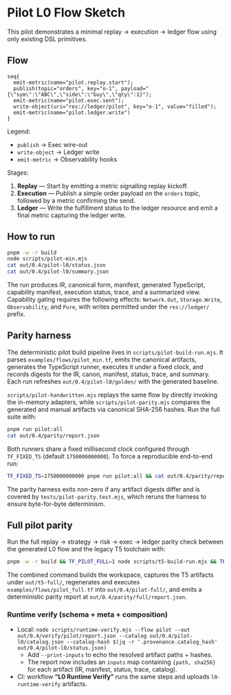 # Pilot L0 Flow Sketch

This pilot demonstrates a minimal replay → execution → ledger flow using only existing DSL primitives.

## Flow

```
seq{
  emit-metric(name="pilot.replay.start");
  publish(topic="orders", key="o-1", payload="{\"sym\":\"ABC\",\"side\":\"buy\",\"qty\":1}");
  emit-metric(name="pilot.exec.sent");
  write-object(uri="res://ledger/pilot", key="o-1", value="filled");
  emit-metric(name="pilot.ledger.write")
}
```

Legend:

- `publish` → Exec wire-out
- `write-object` → Ledger write
- `emit-metric` → Observability hooks

Stages:

1. **Replay** — Start by emitting a metric signalling replay kickoff.
2. **Execution** — Publish a simple order payload on the `orders` topic, followed by a metric confirming the send.
3. **Ledger** — Write the fulfillment status to the ledger resource and emit a final metric capturing the ledger write.

## How to run

```sh
pnpm -w -r build
node scripts/pilot-min.mjs
cat out/0.4/pilot-l0/status.json
cat out/0.4/pilot-l0/summary.json
```

The run produces IR, canonical form, manifest, generated TypeScript, capability manifest, execution status, trace, and a summarized view. Capability gating requires the following effects: `Network.Out`, `Storage.Write`, `Observability`, and `Pure`, with writes permitted under the `res://ledger/` prefix.

## Parity harness

The deterministic pilot build pipeline lives in `scripts/pilot-build-run.mjs`. It parses `examples/flows/pilot_min.tf`, emits the canonical artifacts, generates the TypeScript runner, executes it under a fixed clock, and records digests for the IR, canon, manifest, status, trace, and summary. Each run refreshes `out/0.4/pilot-l0/golden/` with the generated baseline.

`scripts/pilot-handwritten.mjs` replays the same flow by directly invoking the in-memory adapters, while `scripts/pilot-parity.mjs` compares the generated and manual artifacts via canonical SHA-256 hashes. Run the full suite with:

```sh
pnpm run pilot:all
cat out/0.4/parity/report.json
```

Both runners share a fixed millisecond clock configured through `TF_FIXED_TS` (default `1750000000000`). To force a reproducible end-to-end run:

```sh
TF_FIXED_TS=1750000000000 pnpm run pilot:all && cat out/0.4/parity/report.json
```

The parity harness exits non-zero if any artifact digests differ and is covered by `tests/pilot-parity.test.mjs`, which reruns the harness to ensure byte-for-byte determinism.

## Full pilot parity

Run the full replay → strategy → risk → exec → ledger parity check between the generated L0 flow and the legacy T5 toolchain with:

```sh
pnpm -w -r build && TF_PILOT_FULL=1 node scripts/t5-build-run.mjs && TF_PILOT_FULL=1 node scripts/pilot-full-build-run.mjs && node scripts/pilot-full-parity.mjs && cat out/0.4/parity/full/report.json
```

The combined command builds the workspace, captures the T5 artifacts under `out/t5-full/`, regenerates and executes `examples/flows/pilot_full.tf` into `out/0.4/pilot-full/`, and emits a deterministic parity report at `out/0.4/parity/full/report.json`.

### Runtime verify (schema + meta + composition)
- Local: `node scripts/runtime-verify.mjs --flow pilot --out out/0.4/verify/pilot/report.json --catalog out/0.4/pilot-l0/catalog.json --catalog-hash $(jq -r '.provenance.catalog_hash' out/0.4/pilot-l0/status.json)`
  - Add `--print-inputs` to echo the resolved artifact paths + hashes.
  - The report now includes an `inputs` map containing `{path, sha256}` for each artifact (IR, manifest, status, trace, catalog).
- CI: workflow **“L0 Runtime Verify”** runs the same steps and uploads `l0-runtime-verify` artifacts.
